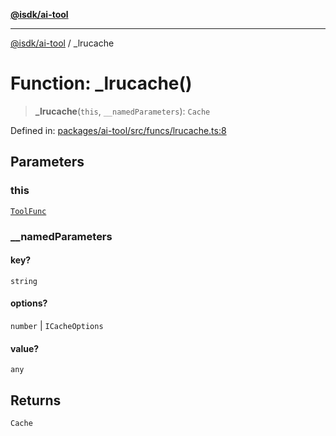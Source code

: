 [**@isdk/ai-tool**](../README.md)

***

[@isdk/ai-tool](../globals.md) / \_lrucache

# Function: \_lrucache()

> **\_lrucache**(`this`, `__namedParameters`): `Cache`

Defined in: [packages/ai-tool/src/funcs/lrucache.ts:8](https://github.com/isdk/ai-tool.js/blob/077730e62e6c723611b64a587e36b69766741af4/src/funcs/lrucache.ts#L8)

## Parameters

### this

[`ToolFunc`](../classes/ToolFunc.md)

### \_\_namedParameters

#### key?

`string`

#### options?

`number` \| `ICacheOptions`

#### value?

`any`

## Returns

`Cache`
